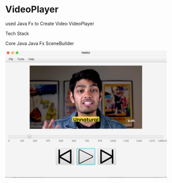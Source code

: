 # VideoPlayer

used Java Fx to Create Video VideoPlayer

Tech Stack

Core Java
Java Fx
SceneBuilder

![Getting Started](./player/Images/image.png)